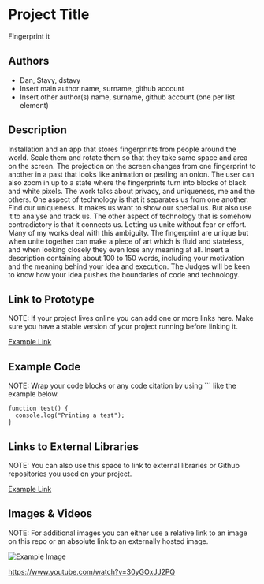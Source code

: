 # Project Title
Fingerprint it

## Authors
- Dan, Stavy, dstavy
- Insert main author name, surname, github account
- Insert other author(s) name, surname, github account (one per list element)

## Description
Installation and an app that stores fingerprints from people around the world. Scale them and rotate them so that they take same space and area on the screen. The projection on the screen changes from one fingerprint to another in a past that looks like animation or pealing an onion.
The user can also zoom in up to a state where the fingerprints turn into blocks of black and white pixels. The work talks about privacy, and uniqueness, me and the others. One aspect of technology is that it separates us from one another. Find our uniqueness. It makes us want to show our special us. But also use it to analyse and track us. The other aspect of technology that is somehow contradictory is that it connects us. Letting us unite without fear or effort. Many of my works deal with this ambiguity. The fingerprint are unique but when unite together can make a piece of art which is fluid and stateless, and when looking closely they even lose any meaning at all. 
Insert a description containing about 100 to 150 words, including your motivation and the meaning behind your idea and execution. The Judges will be keen to know how your idea pushes the boundaries of code and technology. 

## Link to Prototype
NOTE: If your project lives online you can add one or more links here. Make sure you have a stable version of your project running before linking it.

[Example Link](http://www.google.com "Example Link")

## Example Code
NOTE: Wrap your code blocks or any code citation by using ``` like the example below.
```
function test() {
  console.log("Printing a test");
}
```
## Links to External Libraries
 NOTE: You can also use this space to link to external libraries or Github repositories you used on your project.

[Example Link](http://www.google.com "Example Link")

## Images & Videos
NOTE: For additional images you can either use a relative link to an image on this repo or an absolute link to an externally hosted image.

![Example Image](project_images/cover.jpg?raw=true "Example Image")

https://www.youtube.com/watch?v=30yGOxJJ2PQ

